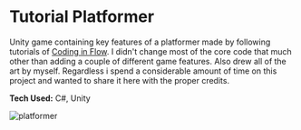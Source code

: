 # Tutorial Platformer
Unity game containing key features of a platformer made by following tutorials of [Coding in Flow](https://www.youtube.com/@codinginflow).
I didn't change most of the core code that much other than adding a couple of different game features. Also drew all of the art by myself. Regardless i spend a considerable amount of time on this project and wanted to share it here with the proper credits.

**Tech Used:** C#, Unity

![platformer](https://github.com/user-attachments/assets/0255c543-6dd9-4ad9-a439-c36b6c710baf)
